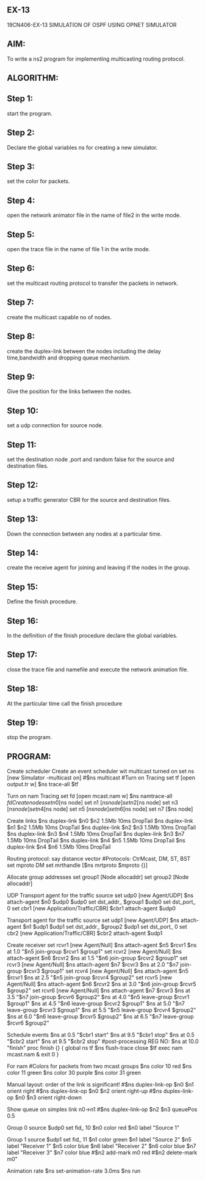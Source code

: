 ## EX-13
19CN406-EX-13 SIMULATION OF OSPF USING OPNET SIMULATOR
## AIM:
To write a ns2 program for implementing multicasting routing protocol.

## ALGORITHM:
## Step 1:
start the program.

## Step 2:
Declare the global variables ns for creating a new simulator.

## Step 3:
set the color for packets.

## Step 4:
open the network animator file in the name of file2 in the write mode.

## Step 5:
open the trace file in the name of file 1 in the write mode.

## Step 6:
set the multicast routing protocol to transfer the packets in network.

## Step 7:
create the multicast capable no of nodes.

## Step 8:
create the duplex-link between the nodes including the delay time,bandwidth and dropping queue mechanism.

## Step 9:
Give the position for the links between the nodes.

## Step 10:
set a udp connection for source node.

## Step 11:
set the destination node ,port and random false for the source and destination files.

## Step 12:
setup a traffic generator CBR for the source and destination files.

## Step 13:
Down the connection between any nodes at a particular time.

## Step 14:
create the receive agent for joining and leaving if the nodes in the group.

## Step 15:
Define the finish procedure.

## Step 16:
In the definition of the finish procedure declare the global variables.

## Step 17:
close the trace file and namefile and execute the network animation file.

## Step 18:
At the particular time call the finish procedure

## Step 19:
stop the program.

## PROGRAM:
Create scheduler
Create an event scheduler wit multicast turned on set ns [new Simulator -multicast on] #$ns multicast #Turn on Tracing set tf [open output.tr w] $ns trace-all $tf

Turn on nam Tracing set fd [open mcast.nam w] $ns namtrace-all $fd
Create nodes
set n0 [$ns node] set n1 [$ns node] set n2 [$ns node] set n3 [$ns node] set n4 [$ns node] set n5 [$ns node] set n6 [$ns node] set n7 [$ns node]

Create links
$ns duplex-link $n0 $n2 1.5Mb 10ms DropTail $ns duplex-link $n1 $n2 1.5Mb 10ms DropTail $ns duplex-link $n2 $n3 1.5Mb 10ms DropTail $ns duplex-link $n3 $n4 1.5Mb 10ms DropTail $ns duplex-link $n3 $n7 1.5Mb 10ms DropTail $ns duplex-link $n4 $n5 1.5Mb 10ms DropTail $ns duplex-link $n4 $n6 1.5Mb 10ms DropTail

Routing protocol: say distance vector #Protocols: CtrMcast, DM, ST, BST set mproto
DM set mrthandle [$ns mrtproto $mproto {}]

Allocate group addresses
set group1 [Node allocaddr] set group2 [Node allocaddr]

UDP Transport agent for the traffic source set udp0 [new Agent/UDP]
$ns attach-agent $n0 $udp0 $udp0 set dst_addr_ $group1 $udp0 set dst_port_ 0 set cbr1 [new Application/Traffic/CBR] $cbr1 attach-agent $udp0

Transport agent for the traffic source
set udp1 [new Agent/UDP] $ns attach-agent $n1 $udp1 $udp1 set dst_addr_ $group2 $udp1 set dst_port_ 0 set cbr2 [new Application/Traffic/CBR] $cbr2 attach-agent $udp1

Create receiver
set rcvr1 [new Agent/Null] $ns attach-agent $n5 $rcvr1 $ns at 1.0 "$n5 join-group $rcvr1 $group1" set rcvr2 [new Agent/Null] $ns attach-agent $n6 $rcvr2 $ns at 1.5 "$n6 join-group $rcvr2 $group1" set rcvr3 [new Agent/Null] $ns attach-agent $n7 $rcvr3 $ns at 2.0 "$n7 join-group $rcvr3 $group1" set rcvr4 [new Agent/Null] $ns attach-agent $n5 $rcvr1 $ns at 2.5 "$n5 join-group $rcvr4 $group2" set rcvr5 [new Agent/Null] $ns attach-agent $n6 $rcvr2 $ns at 3.0 "$n6 join-group $rcvr5 $group2" set rcvr6 [new Agent/Null] $ns attach-agent $n7 $rcvr3 $ns at 3.5 "$n7 join-group $rcvr6 $group2" $ns at 4.0 "$n5 leave-group $rcvr1 $group1" $ns at 4.5 "$n6 leave-group $rcvr2 $group1" $ns at 5.0 "$n7 leave-group $rcvr3 $group1" $ns at 5.5 "$n5 leave-group $rcvr4 $group2" $ns at 6.0 "$n6 leave-group $rcvr5 $group2" $ns at 6.5 "$n7 leave-group $rcvr6 $group2"

Schedule events
$ns at 0.5 "$cbr1 start" $ns at 9.5 "$cbr1 stop" $ns at 0.5 "$cbr2 start" $ns at 9.5 "$cbr2 stop" #post-processing REG NO: $ns at 10.0 "finish" proc finish {} { global ns tf $ns flush-trace close $tf exec nam mcast.nam & exit 0 }

For nam
#Colors for packets from two mcast groups $ns color 10 red $ns color 11 green $ns color 30 purple $ns color 31 green

Manual layout: order of the link is significant!
#$ns duplex-link-op $n0 $n1 orient right #$ns duplex-link-op $n0 $n2 orient right-up #$ns duplex-link-op $n0 $n3 orient right-down

Show queue on simplex link n0->n1
#$ns duplex-link-op $n2 $n3 queuePos 0.5

Group 0 source $udp0 set fid_ 10 $n0 color red
$n0 label "Source 1"

Group 1 source
$udp1 set fid_ 11 $n1 color green $n1 label "Source 2" $n5 label "Receiver 1" $n5 color blue $n6 label "Receiver 2" $n6 color blue $n7 label "Receiver 3" $n7 color blue #$n2 add-mark m0 red #$n2 delete-mark m0"

Animation rate
$ns set-animation-rate 3.0ms $ns run
